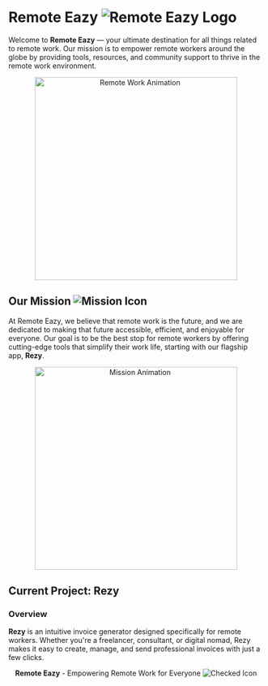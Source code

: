 # Remote Eazy ![Remote Eazy Logo](https://img.icons8.com/doodle/48/000000/laptop.png)

Welcome to **Remote Eazy** — your ultimate destination for all things related to remote work. Our mission is to empower remote workers around the globe by providing tools, resources, and community support to thrive in the remote work environment.

<p align="center">
  <img src="https://media.giphy.com/media/WUlplcMpOCEmTGBtBW/giphy.gif" alt="Remote Work Animation" width="400">
</p>

## Our Mission ![Mission Icon](https://img.icons8.com/?size=48&id=104079&format=png)

At Remote Eazy, we believe that remote work is the future, and we are dedicated to making that future accessible, efficient, and enjoyable for everyone. Our goal is to be the best stop for remote workers by offering cutting-edge tools that simplify their work life, starting with our flagship app, **Rezy**.

<p align="center">
  <img src="https://media3.giphy.com/media/v1.Y2lkPTc5MGI3NjExcmQ0OXc1bTRia292ZnI5NGpleHlpaHo3dHh6NnB5NWhhb2FzYm1rdiZlcD12MV9pbnRlcm5hbF9naWZfYnlfaWQmY3Q9cw/NzpJcytzSMDo4CGqIl/giphy.webp" alt="Mission Animation" width="400">
</p>

## Current Project: Rezy 

### Overview 

**Rezy** is an intuitive invoice generator designed specifically for remote workers. Whether you're a freelancer, consultant, or digital nomad, Rezy makes it easy to create, manage, and send professional invoices with just a few clicks.

<p align="center">
 <b>Remote Eazy</b> - Empowering Remote Work for Everyone <img src="https://img.icons8.com/cotton/16/000000/checked.png" alt="Checked Icon" />
</p>



